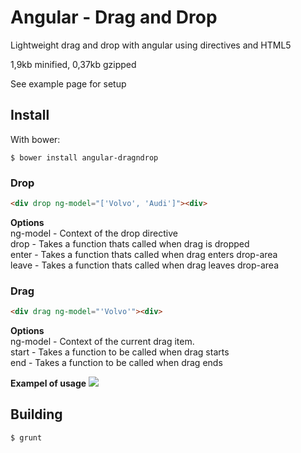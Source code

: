Angular - Drag and Drop
=================

Lightweight drag and drop with angular using directives and HTML5

1,9kb minified, 0,37kb gzipped

See example page for setup

Install
-------
With bower:

    $ bower install angular-dragndrop

</ul>

### Drop
```html
<div drop ng-model="['Volvo', 'Audi']"><div>
```

<b>Options</b><br>
ng-model	- Context of the drop directive<br/>
drop  		- Takes a function thats called when drag is dropped<br/>
enter 		- Takes a function thats called when drag enters drop-area<br/>
leave 		- Takes a function thats called when drag leaves drop-area<br/>
    
### Drag
```html
<div drag ng-model="'Volvo'"><div>
```

<b>Options</b><br>
ng-model    - Context of the current drag item.<br/>
start 		- Takes a function to be called when drag starts<br />
end   		- Takes a function to be called when drag ends<br/>

<b>Exampel of usage</b>
<a target='_blank' href='http://imageshack.us/photo/my-images/268/angulardnd.png/'><img src='http://img268.imageshack.us/img268/4500/angulardnd.png' border='0'/></a><br></a>

Building
-------
	$ grunt
	